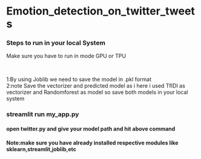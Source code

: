 # Emotion_detection_on_twitter_tweets

<h3>Steps to run in your local System</h3>

<p>Make sure you have to run in mode GPU or TPU</p><br>

<p>1:By using Joblib we need to save the model in .pkl format<br>
2:note Save the vectorizer and predicted model as i here i used TfIDI as vectorizer and Randomforest as model so save both models in your local system</p>

<h3>streamlit run my_app.py</h3>

<h4>open twitter.py and give your model path and hit above command </h4>
<h4>Note:make sure you have already installed respective modules like sklearn,streamlit,joblib,etc</h4>
